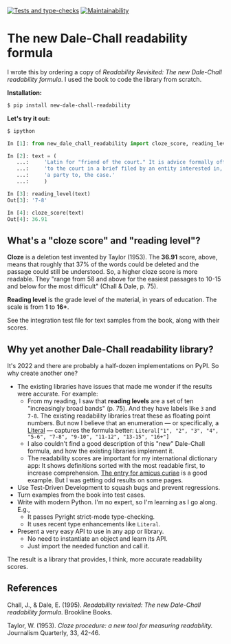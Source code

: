 [![Tests and type-checks](https://github.com/public-law/new-dale-chall-readability/actions/workflows/python-app.yml/badge.svg)](https://github.com/public-law/new-dale-chall-readability/actions/workflows/python-app.yml) [![Maintainability](https://api.codeclimate.com/v1/badges/ef1198fa2d9246aa3c7d/maintainability)](https://codeclimate.com/github/public-law/new-dale-chall-readability/maintainability)



# The new Dale-Chall readability formula

I wrote this by ordering a copy of _Readability Revisited: The new Dale-Chall readability formula_. I used the book to code the library from scratch. 


**Installation:**

```bash
$ pip install new-dale-chall-readability
```

**Let's try it out:**

```bash
$ ipython
```

```python
In [1]: from new_dale_chall_readability import cloze_score, reading_level

In [2]: text = (
   ...:     'Latin for "friend of the court." It is advice formally offered '
   ...:     'to the court in a brief filed by an entity interested in, but not '
   ...:     'a party to, the case.'
   ...:     )

In [3]: reading_level(text)
Out[3]: '7-8'

In [4]: cloze_score(text)
Out[4]: 36.91
```

## What's a "cloze score" and "reading level"?

**Cloze** is a deletion test invented by Taylor (1953). The **36.91** score, above, means that roughly that 37% of the words could be deleted and the passage could still be understood. So, a
higher cloze score is more readable. They "range from 58 and above for the easiest passages to 10-15 and below for the most difficult" (Chall & Dale, p. 75).

**Reading level** is the grade level of the material, in years of education. The scale is from
**1** to **16+**.

See the integration test file for text samples from the book, along with their scores. 


## Why yet another Dale-Chall readability library?

It's 2022 and there are probably a half-dozen implementations on PyPI.
So why create another one?

* The existing libraries have issues that made me wonder if the results were accurate. For example:    
  * From my reading, I saw that **reading levels** are a set of
    ten "increasingly broad bands" (p. 75). 
    And they have labels like `3` and `7-8`.
    The existing readability libraries treat these as floating point numbers. 
    But now I believe that an enumeration — or specifically,
    a [Literal](https://docs.python.org/3/library/typing.html#typing.Literal) — captures the formula better:
    `Literal["1", "2", "3", "4", "5-6", "7-8", "9-10", "11-12", "13-15", "16+"]`
  * I also couldn't find a good description of this "new" Dale-Chall formula, and how the
    existing libraries implement it.
  * The readability scores are important for my international dictionary app: 
    It shows definitions sorted with the most readable first, to increase comprehension.
    [The entry for amicus curiae](https://www.public.law/dictionary/entries/amicus-curiae)
    is a good example.
    But I was getting odd results on some pages.
* Use Test-Driven Development to squash bugs and prevent regressions.
* Turn examples from the book into test cases.
* Write with modern Python. I'm no expert, so I'm learning as I go along. E.g., 
  * It passes Pyright strict-mode type-checking.
  * It uses recent type enhancements like `Literal`.
* Present a very easy API to use in any app or library.
  * No need to instantiate an object and learn its API.
  * Just import the needed function and call it.


The result is a library that provides, I think, more accurate readability scores.


## References

Chall, J., & Dale, E. (1995). _Readability revisited: The new Dale-Chall readability formula_.
Brookline Books.

Taylor, W. (1953). _Cloze procedure: a new tool for measuring readability._ Journalism Quarterly, 33, 42-46.
